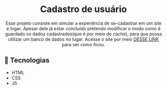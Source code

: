 <h1 align="center">Cadastro de usuário</h1>

<p align="center">
Esse projeto consiste em simular a experiência de se-cadastrar em um site e logar. Apesar dele já estar concluído pretendo modificar o modo como é guardado os dados cadastrados(que é por meio do cache), para que possa utilizar um banco de dados no lugar. Acesse o site por meio <a href='https://kaiobenevenuto.github.io/Cadastro-de-usuario/'>DESSE LINK</a> para ver como ficou.
</p>

## 📱 Tecnologias

- HTML
- CSS
- JS
